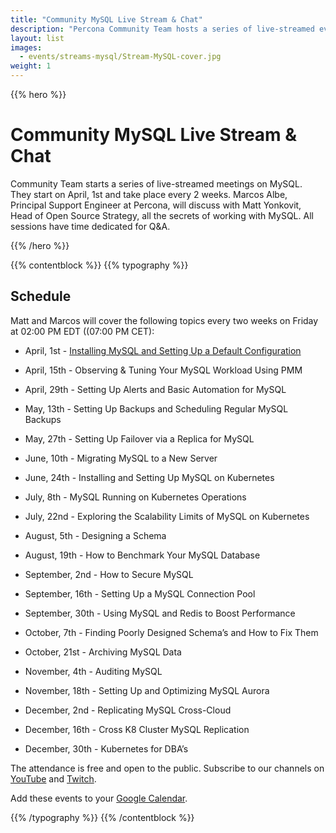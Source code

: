 ```yaml
---
title: "Community MySQL Live Stream & Chat"
description: "Percona Community Team hosts a series of live-streamed event on MySQL. You will find out all the secrets of work with that open source database together with the Principal Support Engineer Marcos Albe. The meetings are bi-weekly and start in April. Join us on the sessions and ask your questions to the expert!"
layout: list
images:
  - events/streams-mysql/Stream-MySQL-cover.jpg
weight: 1
---
```


{{% hero %}}

# Community MySQL Live Stream & Chat

Community Team starts a series of live-streamed meetings on MySQL. They start on April, 1st and take place every 2 weeks. Marcos Albe, Principal Support Engineer at Percona, will discuss with Matt Yonkovit, Head of Open Source Strategy, all the secrets of working with MySQL. All sessions have time dedicated for Q&A.

{{% /hero %}}

{{% contentblock %}}
{{% typography %}}

## Schedule

Matt and Marcos will cover the following topics every two weeks on Friday at 02:00 PM EDT ((07:00 PM CET): 

* April, 1st -  [Installing MySQL and Setting Up a Default Configuration](/events/streams-mysql/2022-04-01-install-mysql-setting-up-configuration/)

* April, 15th - Observing & Tuning Your MySQL Workload Using PMM

* April, 29th -  Setting Up Alerts and Basic Automation for MySQL

* May, 13th - Setting Up Backups and Scheduling Regular MySQL Backups

* May, 27th - Setting Up Failover via a Replica for MySQL

* June, 10th - Migrating MySQL to a New Server

* June, 24th - Installing and Setting Up MySQL on Kubernetes

* July, 8th - MySQL Running on Kubernetes Operations

* July, 22nd -  Exploring the Scalability Limits of MySQL on Kubernetes

* August, 5th - Designing a Schema

* August, 19th - How to Benchmark Your MySQL Database 

* September, 2nd - How to Secure MySQL

* September, 16th - Setting Up a MySQL Connection Pool

* September, 30th - Using MySQL and Redis to Boost Performance 

* October, 7th - Finding Poorly Designed Schema’s and How to Fix Them

* October, 21st - Archiving MySQL Data

* November, 4th - Auditing MySQL 

* November, 18th - Setting Up and Optimizing MySQL Aurora 

* December, 2nd - Replicating MySQL Cross-Cloud

* December, 16th - Cross K8 Cluster MySQL Replication 

* December, 30th - Kubernetes for DBA’s

The attendance is free and open to the public. Subscribe to our channels on [YouTube](https://www.youtube.com/channel/UCLJ0Ok4HeUBrRYF4irturVA) and [Twitch](https://www.twitch.tv/perconacommunity).

Add these events to your [Google Calendar](https://calendar.google.com/event?action=TEMPLATE&tmeid=NWJoaGU5dTM2ZmpqZ3Y1bTR0anBrOGRxN3RfMjAyMjA0MDFUMTMwMDAwWiBmcmVkZWwubWFtaW5kcmFAcGVyY29uYS5jb20&tmsrc=fredel.mamindra%40percona.com&scp=ALL).

{{% /typography %}}
{{% /contentblock %}}